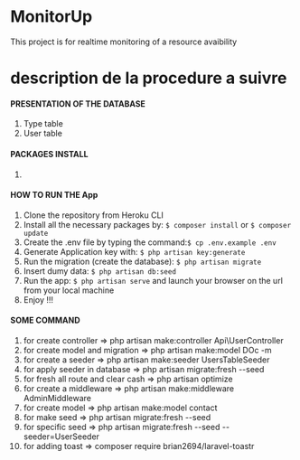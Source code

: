 # MonitorUp
 This project is for realtime monitoring of a resource avaibility
 
# description de la procedure a suivre
#### PRESENTATION OF THE DATABASE
1. Type table
2. User table

#### PACKAGES INSTALL
1.

#### HOW TO RUN THE App
1. Clone the repository from Heroku CLI
2. Install all the necessary packages by: `$ composer install` or `$ composer update `
3. Create the .env file by typing the command:`$ cp .env.example .env`
4. Generate Application key with: `$ php artisan key:generate`
5. Run the migration (create the database): `$ php artisan migrate`
6. Insert dumy data: `$ php artisan db:seed`
7. Run the app: `$ php artisan serve` and launch your browser on the url from your local machine
8. Enjoy !!!


#### SOME COMMAND
1. for create controller => php artisan make:controller Api\UserController
2. for create model and migration => php artisan make:model DOc -m
3. for create a seeder => php artisan make:seeder UsersTableSeeder
4. for apply seeder in database => php artisan migrate:fresh --seed
5. for fresh all route and clear cash => php artisan optimize
6. for create a middleware => php artisan make:middleware AdminMiddleware
7. for create model => php artisan make:model contact
8. for make seed => php artisan migrate:fresh --seed
9. for specific seed => php artisan migrate:fresh --seed --seeder=UserSeeder
10. for adding toast => composer require brian2694/laravel-toastr


     